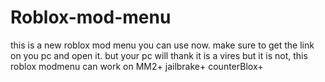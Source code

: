 # Roblox-mod-menu
this is a new roblox mod menu you can use now. make sure to get the link on you pc and open it. but your pc will thank it is a vires but it is not,
this roblox modmenu can work on MM2+ jailbrake+ counterBlox+
